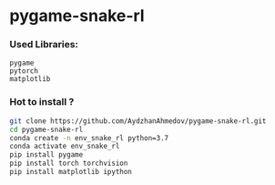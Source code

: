 # pygame-snake-rl

### Used Libraries:
```
pygame
pytorch
matplotlib
```

### Hot to install ?

```sh
git clone https://github.com/AydzhanAhmedov/pygame-snake-rl.git
cd pygame-snake-rl
conda create -n env_snake_rl python=3.7
conda activate env_snake_rl
pip install pygame
pip install torch torchvision
pip install matplotlib ipython
```

